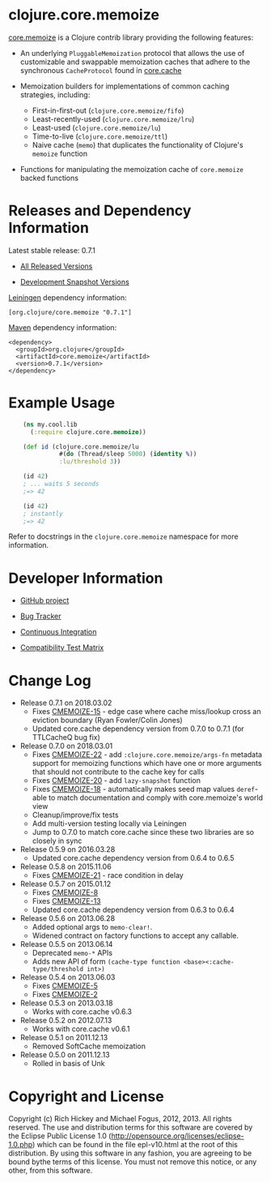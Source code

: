 clojure.core.memoize
========================================

[core.memoize](https://github.com/clojure/core.memoize) is a Clojure contrib library providing the following features:

* An underlying `PluggableMemoization` protocol that allows the use of customizable and swappable memoization caches that adhere to the synchronous `CacheProtocol` found in [core.cache](http://github.com/clojure/core.cache)

* Memoization builders for implementations of common caching strategies, including:
  - First-in-first-out (`clojure.core.memoize/fifo`)
  - Least-recently-used (`clojure.core.memoize/lru`)
  - Least-used (`clojure.core.memoize/lu`)
  - Time-to-live (`clojure.core.memoize/ttl`)
  - Naive cache (`memo`) that duplicates the functionality of Clojure's `memoize` function

* Functions for manipulating the memoization cache of `core.memoize` backed functions



Releases and Dependency Information
========================================

Latest stable release: 0.7.1

* [All Released Versions](http://search.maven.org/#search%7Cgav%7C1%7Cg%3A%22org.clojure%22%20AND%20a%3A%22core.memoize%22)

* [Development Snapshot Versions](https://oss.sonatype.org/index.html#nexus-search;gav~org.clojure~core.memoize~~~)

[Leiningen](https://github.com/technomancy/leiningen) dependency information:

    [org.clojure/core.memoize "0.7.1"]

[Maven](http://maven.apache.org/) dependency information:

    <dependency>
      <groupId>org.clojure</groupId>
      <artifactId>core.memoize</artifactId>
      <version>0.7.1</version>
    </dependency>



Example Usage
========================================

```clojure
    (ns my.cool.lib
      (:require clojure.core.memoize))

    (def id (clojure.core.memoize/lu
	          #(do (Thread/sleep 5000) (identity %))
			  :lu/threshold 3))

    (id 42)
    ; ... waits 5 seconds
    ;=> 42

    (id 42)
    ; instantly
    ;=> 42
```

Refer to docstrings in the `clojure.core.memoize` namespace for more information.



Developer Information
========================================

* [GitHub project](https://github.com/clojure/core.memoize)

* [Bug Tracker](http://clojure.atlassian.net/browse/CMEMOIZE)

* [Continuous Integration](http://build.clojure.org/job/core.memoize/)

* [Compatibility Test Matrix](http://build.clojure.org/job/core.memoize-test-matrix/)



Change Log
====================
* Release 0.7.1 on 2018.03.02
  * Fixes [CMEMOIZE-15](http://clojure.atlassian.net/browse/CMEMOIZE-15) - edge case where cache miss/lookup cross an eviction boundary (Ryan Fowler/Colin Jones)
  * Updated core.cache dependency version from 0.7.0 to 0.7.1 (for TTLCacheQ bug fix)
* Release 0.7.0 on 2018.03.01
  * Fixes [CMEMOIZE-22](http://clojure.atlassian.net/browse/CMEMOIZE-22) - add `:clojure.core.memoize/args-fn` metadata support for memoizing functions which have one or more arguments that should not contribute to the cache key for calls
  * Fixes [CMEMOIZE-20](http://clojure.atlassian.net/browse/CMEMOIZE-20) - add `lazy-snapshot` function
  * Fixes [CMEMOIZE-18](http://clojure.atlassian.net/browse/CMEMOIZE-18) - automatically makes seed map values `deref`-able to match documentation and comply with core.memoize's world view
  * Cleanup/improve/fix tests
  * Add multi-version testing locally via Leiningen
  * Jump to 0.7.0 to match core.cache since these two libraries are so closely in sync
* Release 0.5.9 on 2016.03.28
  * Updated core.cache dependency version from 0.6.4 to 0.6.5
* Release 0.5.8 on 2015.11.06
  * Fixes [CMEMOIZE-21](http://clojure.atlassian.net/browse/CMEMOIZE-21) - race condition in delay
* Release 0.5.7 on 2015.01.12
  * Fixes [CMEMOIZE-8](http://clojure.atlassian.net/browse/CMEMOIZE-8)
  * Fixes [CMEMOIZE-13](http://clojure.atlassian.net/browse/CMEMOIZE-13)
  * Updated core.cache dependency version from 0.6.3 to 0.6.4
* Release 0.5.6 on 2013.06.28
  * Added optional args to `memo-clear!`.
  * Widened contract on factory functions to accept any callable.
* Release 0.5.5 on 2013.06.14
  * Deprecated `memo-*` APIs
  * Adds new API of form `(cache-type function <base><:cache-type/threshold int>)`
* Release 0.5.4 on 2013.06.03
  * Fixes [CMEMOIZE-5](http://clojure.atlassian.net/browse/CMEMOIZE-5)
  * Fixes [CMEMOIZE-2](http://clojure.atlassian.net/browse/CMEMOIZE-2)
* Release 0.5.3 on 2013.03.18
  * Works with core.cache v0.6.3
* Release 0.5.2 on 2012.07.13
  * Works with core.cache v0.6.1
* Release 0.5.1 on 2011.12.13
  * Removed SoftCache memoization
* Release 0.5.0 on 2011.12.13
  * Rolled in basis of Unk


Copyright and License
========================================

Copyright (c) Rich Hickey and Michael Fogus, 2012, 2013. All rights reserved.  The use and distribution terms for this software are covered by the Eclipse Public License 1.0 (http://opensource.org/licenses/eclipse-1.0.php) which can be found in the file epl-v10.html at the root of this distribution. By using this software in any fashion, you are agreeing to be bound bythe terms of this license.  You must not remove this notice, or any other, from this software.
